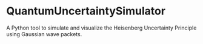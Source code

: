 # QuantumUncertaintySimulator
A Python tool to simulate and visualize the Heisenberg Uncertainty Principle using Gaussian wave packets.
